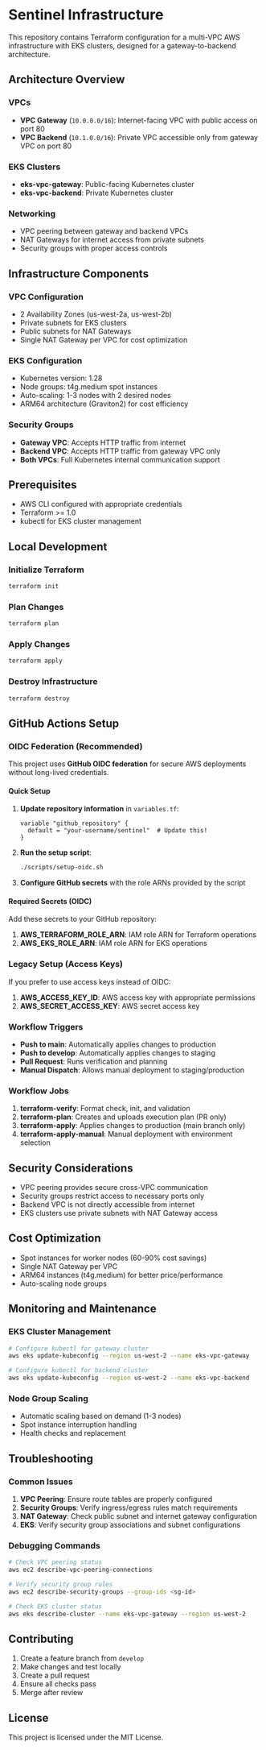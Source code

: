 # Sentinel Infrastructure

This repository contains Terraform configuration for a multi-VPC AWS infrastructure with EKS clusters, designed for a gateway-to-backend architecture.

## Architecture Overview

### VPCs
- **VPC Gateway** (`10.0.0.0/16`): Internet-facing VPC with public access on port 80
- **VPC Backend** (`10.1.0.0/16`): Private VPC accessible only from gateway VPC on port 80

### EKS Clusters
- **eks-vpc-gateway**: Public-facing Kubernetes cluster
- **eks-vpc-backend**: Private Kubernetes cluster

### Networking
- VPC peering between gateway and backend VPCs
- NAT Gateways for internet access from private subnets
- Security groups with proper access controls

## Infrastructure Components

### VPC Configuration
- 2 Availability Zones (us-west-2a, us-west-2b)
- Private subnets for EKS clusters
- Public subnets for NAT Gateways
- Single NAT Gateway per VPC for cost optimization

### EKS Configuration
- Kubernetes version: 1.28
- Node groups: t4g.medium spot instances
- Auto-scaling: 1-3 nodes with 2 desired nodes
- ARM64 architecture (Graviton2) for cost efficiency

### Security Groups
- **Gateway VPC**: Accepts HTTP traffic from internet
- **Backend VPC**: Accepts HTTP traffic from gateway VPC only
- **Both VPCs**: Full Kubernetes internal communication support

## Prerequisites

- AWS CLI configured with appropriate credentials
- Terraform >= 1.0
- kubectl for EKS cluster management

## Local Development

### Initialize Terraform
```bash
terraform init
```

### Plan Changes
```bash
terraform plan
```

### Apply Changes
```bash
terraform apply
```

### Destroy Infrastructure
```bash
terraform destroy
```

## GitHub Actions Setup

### OIDC Federation (Recommended)

This project uses **GitHub OIDC federation** for secure AWS deployments without long-lived credentials.

#### Quick Setup

1. **Update repository information** in `variables.tf`:
   ```hcl
   variable "github_repository" {
     default = "your-username/sentinel"  # Update this!
   }
   ```

2. **Run the setup script**:
   ```bash
   ./scripts/setup-oidc.sh
   ```

3. **Configure GitHub secrets** with the role ARNs provided by the script

#### Required Secrets (OIDC)

Add these secrets to your GitHub repository:

1. **AWS_TERRAFORM_ROLE_ARN**: IAM role ARN for Terraform operations
2. **AWS_EKS_ROLE_ARN**: IAM role ARN for EKS operations

### Legacy Setup (Access Keys)

If you prefer to use access keys instead of OIDC:

1. **AWS_ACCESS_KEY_ID**: AWS access key with appropriate permissions
2. **AWS_SECRET_ACCESS_KEY**: AWS secret access key

### Workflow Triggers

- **Push to main**: Automatically applies changes to production
- **Push to develop**: Automatically applies changes to staging
- **Pull Request**: Runs verification and planning
- **Manual Dispatch**: Allows manual deployment to staging/production

### Workflow Jobs

1. **terraform-verify**: Format check, init, and validation
2. **terraform-plan**: Creates and uploads execution plan (PR only)
3. **terraform-apply**: Applies changes to production (main branch only)
4. **terraform-apply-manual**: Manual deployment with environment selection

## Security Considerations

- VPC peering provides secure cross-VPC communication
- Security groups restrict access to necessary ports only
- Backend VPC is not directly accessible from internet
- EKS clusters use private subnets with NAT Gateway access

## Cost Optimization

- Spot instances for worker nodes (60-90% cost savings)
- Single NAT Gateway per VPC
- ARM64 instances (t4g.medium) for better price/performance
- Auto-scaling node groups

## Monitoring and Maintenance

### EKS Cluster Management
```bash
# Configure kubectl for gateway cluster
aws eks update-kubeconfig --region us-west-2 --name eks-vpc-gateway

# Configure kubectl for backend cluster
aws eks update-kubeconfig --region us-west-2 --name eks-vpc-backend
```

### Node Group Scaling
- Automatic scaling based on demand (1-3 nodes)
- Spot instance interruption handling
- Health checks and replacement

## Troubleshooting

### Common Issues
1. **VPC Peering**: Ensure route tables are properly configured
2. **Security Groups**: Verify ingress/egress rules match requirements
3. **NAT Gateway**: Check public subnet and internet gateway configuration
4. **EKS**: Verify security group associations and subnet configurations

### Debugging Commands
```bash
# Check VPC peering status
aws ec2 describe-vpc-peering-connections

# Verify security group rules
aws ec2 describe-security-groups --group-ids <sg-id>

# Check EKS cluster status
aws eks describe-cluster --name eks-vpc-gateway --region us-west-2
```

## Contributing

1. Create a feature branch from `develop`
2. Make changes and test locally
3. Create a pull request
4. Ensure all checks pass
5. Merge after review

## License

This project is licensed under the MIT License.
